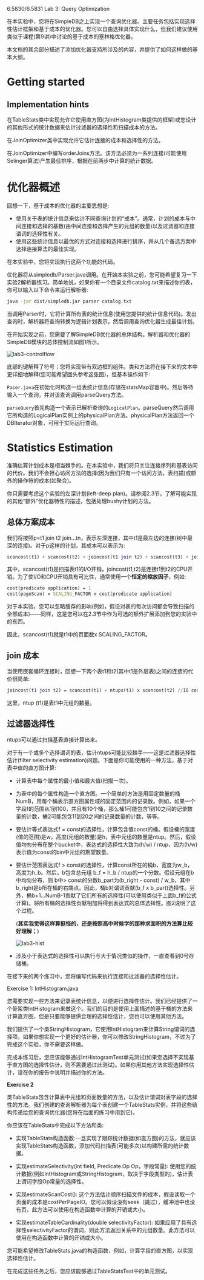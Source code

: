 6.5830/6.5831 Lab 3: Query Optimization



在本实验中，您将在SimpleDB之上实现一个查询优化器。主要任务包括实现选择性估计框架和基于成本的优化器。您可以自由选择具体实现什么，但我们建议使用类似于课程(第9讲)中讨论的基于成本的塞林格优化器。

本文档的其余部分描述了添加优化器支持所涉及的内容，并提供了如何这样做的基本大纲。

# Getting started

## Implementation hints

在TableStats类中实现允许它使用直方图(为IntHistogram类提供的框架)或您设计的其他形式的统计数据来估计过滤器的选择性和扫描成本的方法。

在JoinOptimizer类中实现允许它估计连接的成本和选择性的方法。

在JoinOptimizer中编写orderJoins方法。该方法必须为一系列连接(可能使用Selinger算法)产生最佳排序，根据在前两步中计算的统计数据。





# 优化器概述

回想一下，基于成本的优化器的主要思想是:

- 使用关于表的统计信息来估计不同查询计划的“成本”。通常，计划的成本与中间连接和选择的基数(由中间连接和选择产生的元组的数量)以及过滤器和连接谓词的选择性有关。
- 使用这些统计信息以最优的方式对连接和选择进行排序，并从几个备选方案中选择连接算法的最佳实现。

在本实验中，您将实现执行这两个功能的代码。

优化器将从simpledb/Parser.java调用。在开始本实验之前，您可能希望复习一下实验2解析器练习。简单地说，如果你有一个目录文件catalog.txt来描述你的表，你可以输入以下命令来运行解析器:

```bash
java -jar dist/simpledb.jar parser catalog.txt
```

当调用Parser时，它将计算所有表的统计信息(使用您提供的统计信息代码)。发出查询时，解析器将查询转换为逻辑计划表示，然后调用查询优化器生成最佳计划。





在开始实现之前，您需要了解SimpleDB优化器的总体结构。解析器和优化器的SimpleDB模块的总体控制流如图1所示。

![lab3-controlflow](lab3-notes.assets/lab3-controlflow.png)

底部的键解释了符号；您将实现带有双边框的组件。类和方法将在接下来的文本中更详细地解释(您可能希望回头参考这张图)，但基本操作如下: 

`Paser.java`在初始化时构造一组表统计信息(存储在statsMap容器中)。然后等待输入一个查询，并对该查询调用parseQuery方法。

`parseQuery`首先构造一个表示已解析查询的`LogicalPlan`。parseQuery然后调用它所构造的LogicalPlan实例上的physicalPlan方法。physicalPlan方法返回一个DBIterator对象，可用于实际运行查询。





# Statistics Estimation

准确估算计划成本是相当棘手的。在本实验中，我们将只关注连接序列和基表访问的代价。我们不会担心访问方法的选择(因为我们只有一个访问方法，表扫描)或额外的操作符的成本(如聚合)。

你只需要考虑这个实验的左深计划(left-deep plan)。请参阅2.3节，了解可能实现的其他“额外”优化器特性的描述，包括处理bushy计划的方法。



## 总体方案成本

我们将按照p=t1 join t2 join…tn，表示左深连接，其中t1是最左边的连接(树中最深的连接)。对于p这样的计划，其成本可以表示为:

```mathematica
scancost(t1) + scancost(t2) + joincost(t1 join t2) + scancost(t3) + joincost((t1 join t2) join t3) + ...
```

其中，scancost(t1)是扫描表t1的I/O开销，joincost(t1,t2)是连接t1到t2的CPU开销。为了使I/O和CPU开销具有可比性，通常使用一个**恒定的缩放因子**，例如:

```mathematica
cost(predicate application) = 1 
cost(pageScan) = SCALING_FACTOR x cost(predicate application)
```

对于本实验，您可以忽略缓存的影响(例如，假设对表的每次访问都会导致扫描的全部成本)——同样，这是您可以在2.3节中作为可选的额外扩展添加到您的实验中的东西。

因此，scancost(t1)就是t1中的页面数x SCALING_FACTOR。



## join 成本

当使用嵌套循环连接时，回想一下两个表t1和t2(其中t1是外层表)之间的连接的代价很简单:

```mathematica
joincost(t1 join t2) = scancost(t1) + ntups(t1) x scancost(t2) //IO cost                        + ntups(t1) x ntups(t2)  //CPU cost
```

这里，ntup (t1)是表t1中元组的数量。





## 过滤器选择性

ntups可以通过扫描基表直接计算出来。

对于有一个或多个选择谓词的表，估计ntups可能比较棘手——这是过滤器选择性估计(filter selectivity estimation)问题。下面是你可能使用的一种方法，基于对表中值的直方图计算:

- 计算表中每个属性的最小值和最大值(扫描一次)。


- 为表中的每个属性构造一个直方图。一个简单的方法是用固定数量的桶NumB，用每个桶表示直方图属性域的固定范围内的记录数。例如，如果一个字段f的范围从1到100，并且有10个桶，那么桶1可能包含1到10之间的记录数量的计数，桶2可能包含11到20之间的记录数量的计数，等等。

- 要估计等式表达式f = const的选择性，计算包含值const的桶。假设桶的宽度(值的范围)是w，高度(元组的数量)是h，表中元组的数量是ntup。然后，假设值均匀分布在整个bucket中，表达式的选择性大致为(h/w) / ntup，因为(h/w)表示值为const的bin中元组的期望数量。

- 要估计范围表达式f > const的选择性，计算const所在的桶b，宽度为w_b，高度为h_b。然后，b包含总元组 b_f = h_b / ntup的一个分数。假设元组在b中均匀分布，则 b中> const的分数b_part为(b_right - const) / w_b，其中b_right是b所在桶的右端点。因此，桶b对谓词贡献(b_f x b_part)选择性。另外，桶b+1…NumB-1贡献了它们所有的选择性(可以使用类似于上面b_f的公式计算)。将所有桶的选择性贡献相加将得到表达式的总体选择性。图2说明了这个过程。

  (**其实我觉得这样算挺怪的，还是按照高中时候学的那种求面积的方法算比较好理解；**)

  ![lab3-hist](lab3-notes.assets/lab3-hist.png)

- 涉及小于表达式的选择性可以执行与大于情况类似的操作，一直查看到0号存储桶。

在接下来的两个练习中，您将编写代码来执行连接和过滤器的选择性估计。



Exercise 1:  IntHistogram.java

您需要实现一些方法来记录表统计信息，以便进行选择性估计。我们已经提供了一个骨架类IntHistogram来做这个。我们的目的是使用上面描述的基于桶的方法来计算直方图，但是只要能够提供合理的选择性估计，您也可以使用其他方法。

我们提供了一个类StringHistogram，它使用IntHistogram来计算String谓词的选择项。如果你想实现一个更好的估计器，你可以修改StringHistogram，不过为了完成这个实验，你不需要这样做。

完成本练习后，您应该能够通过IntHistogramTest单元测试(如果您选择不实现基于直方图的选择性估计，则不需要通过此测试)。如果你用其他方法实现选择性估计，请在你的报告中说明并描述你的方法。





**Exercise 2**

类TableStats包含计算表中元组和页面数量的方法，以及估计谓词对表字段的选择性的方法。我们创建的查询解析器为每个表创建一个TableStats实例，并将这些结构传递给您的查询优化器(您将在后面的练习中用到它)。

你应该在TableStats中完成以下方法和类:

- 实现TableStats构造函数:一旦实现了跟踪统计数据(如直方图)的方法，就应该实现TableStats构造函数，添加代码扫描表(可能多次)以构建所需的统计数据。

- 实现estimateSelectivity(int field, Predicate.Op Op，字段常量): 使用您的统计数据(例如IntHistogram或StringHistogram，取决于字段类型的)，估计表上谓词字段Op常量的选择性。

- 实现estimateScanCost(): 这个方法估计顺序扫描文件的成本，假设读取一个页面的成本是costPerPageIO。您可以假设没有seek（跳过），缓冲池中也没有页。此方法可以使用在构造函数中计算的开销或大小。

- 实现estimateTableCardinality(double selectivityFactor): 如果应用了具有选择性selectivityFactor的谓词，则此方法返回关系中的元组数量。此方法可以使用在构造函数中计算的开销或大小。

您可能希望修改TableStats.java的构造函数，例如，计算字段的直方图，以实现选择性估计。

在完成这些任务之后，您应该能够通过TableStatsTest中的单元测试。















